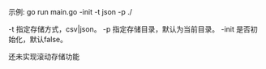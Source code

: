 示例:
go run main.go -init -t json -p ./

-t 指定存储方式，csv|json。
-p 指定存储目录，默认为当前目录。
-init 是否初始化，默认false。

还未实现滚动存储功能